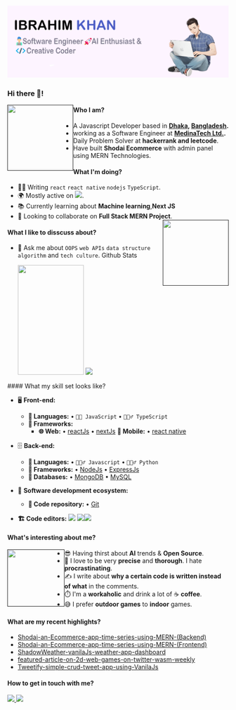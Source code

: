 <a href="https://github.com/ibrahiimKhan/"><img src="./src/ibrahim-min.png" alt="my banner" ></a>

### Hi there 👋!

<a href=""><img align="left" width="150" height="150" src="./src/coder.gif"></a>

<dl>
  <dd>
    <dl>
      <dd>
      </dd>
    </dl>
  </dd>
</dl>

#### Who I am?

- A Javascript Developer based in **[Dhaka](https://en.wikipedia.org/wiki/Dhaka), [Bangladesh](https://en.wikipedia.org/wiki/Bangladesh).**
- working as a Software Engineer at **[MedinaTech Ltd.](https://www.medinatech.co/).**
- Daily Problem Solver at **hackerrank and leetcode**.
- Have built **Shodai Ecommerce** with admin panel using MERN Technologies.

#### What I'm doing?

- 👨‍💻 Writing `react` `react native` `nodejs` `TypeScript`.
- 🌍 Mostly active on <a href="https://www.linkedin.com/in/ibrahim-khan-159669226/"><img src="https://cdn-icons-png.flaticon.com/512/174/174857.png" height=20></a>.
- 📚 Currently learning about **Machine learning**,**Next JS**
- 👯 Looking to collaborate on **Full Stack MERN Project**.
  <a href=""><img align="right" width="150" height="150" src="./src/catnew.gif.gif"></a>

#### What I like to disscuss about?

- 💬 Ask me about `OOPS` `web APIs` `data structure` `algorithm` and `tech culture`.
  Github Stats
  <p float="left">
  <img height="250em" width="150" src="./src/point.png.png" />
  <img height="250em" src="https://github-readme-stats.vercel.app/api/top-langs/?username=ibrahiimkhan"/>

</p>
#### What my skill set looks like?

- 🖥 **Front-end:**
  - **📜 Languages:** • `👨‍🔧 JavaScript` • `🧚🏻‍♂️ TypeScript`
  - **🔬 Frameworks:**
    - **🌐 Web:** • [reactJs](https://reactjs.org/) • [nextJs](https://nextjs.org/) **📱 Mobile:** • [react native](https://reactnative.dev/)
- 🗄️ **Back-end:**
  - **📜 Languages:** • `🧙🏻‍♂️ Javascript` • `🧚🏻‍♂️ Python`
  - **🔭 Frameworks:** • [NodeJs](https://nodejs.org/en/) • [ExpressJs](https://nodejs.org/en/)
  - **💾 Databases:** • [MongoDB](https://www.mongodb.com/) • [MySQL](https://www.sqlite.org/index.html)
- 🎡 **Software development ecosystem:**

  - **📁 Code repository:** • [Git](https://git-scm.com/)

- **🏗️ Code editors:**
  <a href="https://visualstudio.microsoft.com/"><img src="https://1000logos.net/wp-content/uploads/2020/08/Visual-Studio-Logo.png" height=25></a> <a href="https://code.visualstudio.com/"><img src="https://seeklogo.com/images/V/visual-studio-code-logo-449D71944F-seeklogo.com.png" height=25></a><a href="https://notepad-plus-plus.org/"><img src="https://notepad-plus-plus.org/images/logo.svg" height=25></a>

#### What's interesting about me?

<a href=""><img align="left" width="130" height="130" src="./src/man-shows-gesture-great-idea_10045-637.avif"></a>

- 😎 Having thirst about **AI** trends & **Open Source**.
- 🧐 I love to be very **precise** and **thorough**. I hate **procrastinating**.
- ✍️ I write about **why a certain code is written instead of what** in the comments.
- ⏱️ I'm a **workaholic** and drink a lot of ☕ **coffee**.
- 😅 I prefer **outdoor games** to **indoor** games.

<!-- #### What companies have I worked for?

<p left="center">
  <a href="https://www.medinatech.co/">
    <img src="./src/lion.svg" height=50>
    </a>

</p> -->

###

#### What are my recent highlights?

- [Shodai-an-Ecommerce-app-time-series-using-MERN-(Backend)](https://github.com/IbrahiimKhan/shodai)
- [Shodai-an-Ecommerce-app-time-series-using-MERN-(Frontend)](https://github.com/IbrahiimKhan/shodai-forntend)
- [ShadowWeather-vanilaJs-weather-app-dashboard](https://github.com/IbrahiimKhan/vanilajsWeatherapp)
- [featured-article-on-2d-web-games-on-twitter-wasm-weekly](https://twitter.com/WasmWeekly/status/1560266404171231232)
- [Tweetify-simple-crud-tweet-app-using-VanilaJs](https://github.com/IbrahiimKhan/tweet-tweet)

#### How to get in touch with me?

<p left="center">

<a href="https://www.linkedin.com/in/ibrahim-khan-159669226/">
  <img src="https://img.shields.io/badge/linkedin-%230077B5.svg?&style=for-the-badge&logo=linkedin&logoColor=white" height=25>
</a> 
<a href="https://www.facebook.com/profile.php?id=100078396596248">
  <img src="https://img.shields.io/badge/Facebook-1877F2?style=for-the-badge&logo=facebook&logoColor=white" height=25>
</a>

</p>
